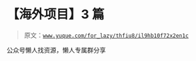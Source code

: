 # 【海外项目】3 篇

> 原文：[`www.yuque.com/for_lazy/thfiu8/il9hb10f72x2en1c`](https://www.yuque.com/for_lazy/thfiu8/il9hb10f72x2en1c)

公众号懒人找资源，懒人专属群分享